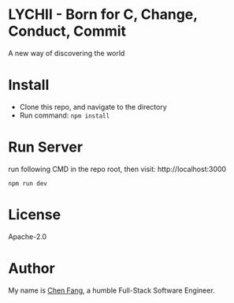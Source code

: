 # LYCHII - Born for C, Change, Conduct, Commit
A new way of discovering the world

# Install
* Clone this repo, and navigate to the directory
* Run command: ```npm install```

# Run Server
run following CMD in the repo root, then visit: http://localhost:3000
```
npm run dev
```

# License
Apache-2.0

# Author
My name is [Chen Fang](https://chenfang.me), a humble Full-Stack Software Engineer.

